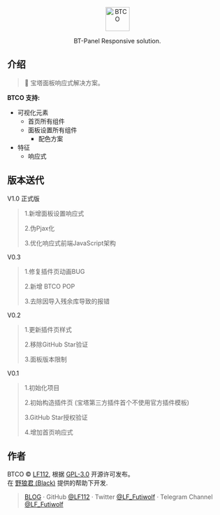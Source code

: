 <p align="center">
  <a href="https://btco.lf.tn">
    <img alt="BTCO" src="./BTCO.svg" style="width: 55px; height: 55px;">
  </a>
</p>

<p align="center">
BT-Panel Responsive solution.
</p>

## 介绍
> 🎉 宝塔面板响应式解决方案。

**BTCO 支持:**

- 可视化元素
	- 首页所有组件
  - 面板设置所有组件
	- 配色方案
- 特征
	- 响应式

## 版本送代
V1.0 正式版

>1.新增面板设置响应式
>
>2.伪Pjax化
>
>3.优化响应式前端JavaScript架构

V0.3

>1.修复插件页动画BUG
>
>2.新增 BTCO POP
>
>3.去除因导入残余库导致的报错

V0.2

>1.更新插件页样式
>
>2.移除GitHub Star验证
>
>3.面板版本限制

V0.1

> 1.初始化项目
>
> 2.初始构造插件页 (宝塔第三方插件首个不使用官方插件模板)
>
> 3.GitHub Star授权验证
>
> 4.增加首页响应式

## 作者

BTCO © [LF112](https://www.lf112.net), 根据 [GPL-3.0](./LICENSE) 开源许可发布。<br>
在 [野狼君 (Black)](http://wpa.qq.com/msgrd?v=3&uin=1377358303&site=qq&menu=yes) 提供的帮助下开发.
> [BLOG](https://blog.lf112.net) · GitHub [@LF112](https://github.com/LF112) · Twitter [@LF_Futiwolf](https://twitter.com/LF_Futiwolf) · Telegram Channel [@LF_Futiwolf](https://t.me/LF_Futiwolf)
